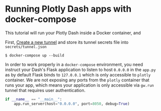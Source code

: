 # Running Plotly Dash apps with docker-compose

This tutorial will run your Plotly Dash inside a Docker container, and 

First, [Create a new tunnel](https://gw.run/admin) and store its tunnel secrets file into `secrets/tunnel.json`

```shell
$ docker-compose up --build
```

In order to work properly in a `docker-compose` environment, you need instruct your Dash's Flask application to listen to host `0.0.0.0` in the `app.py`
as by default Flask binds to `127.0.0.1` which is only accessible to `plotly` container. We are not exposing any ports from the `plotly` container that runs your app, 
which means your application is only accessible via `gw.run` tunnel that requires user authentication. 

```python
if __name__ == "__main__":
    app.run_server(host="0.0.0.0", port=8050, debug=True)
```

